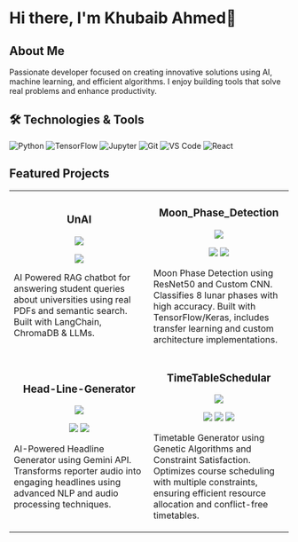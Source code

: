 # Hi there, I'm Khubaib Ahmed👋

##  About Me
Passionate developer focused on creating innovative solutions using AI, machine learning, and efficient algorithms. I enjoy building tools that solve real problems and enhance productivity.

## 🛠 Technologies & Tools
![Python](https://img.shields.io/badge/-Python-3776AB?style=flat-square&logo=python&logoColor=white)
![TensorFlow](https://img.shields.io/badge/-TensorFlow-FF6F00?style=flat-square&logo=tensorflow&logoColor=white)
![Jupyter](https://img.shields.io/badge/-Jupyter-F37626?style=flat-square&logo=jupyter&logoColor=white)
![Git](https://img.shields.io/badge/-Git-F05032?style=flat-square&logo=git&logoColor=white)
![VS Code](https://img.shields.io/badge/-VS%20Code-007ACC?style=flat-square&logo=visual-studio-code&logoColor=white)
![React](https://img.shields.io/badge/-React-61DAFB?style=flat-square&logo=react&logoColor=black)


##  Featured Projects

<div align="center">
<table>
  <tr>
    <td width="50%">
      <h3 align="center">UnAI</h3>
      <div align="center">
        <a href="https://github.com/RobbaNNN-7/UnAI" target="_blank"><img src="https://img.shields.io/badge/-Repo-000?style=flat-square&logo=github&logoColor=white"></a>
      </div>
      <p align="center">
        <img src="https://img.shields.io/badge/-Python-3776AB?style=flat-square&logo=python&logoColor=white">
      </p>
      <p>AI Powered RAG chatbot for answering student queries about universities using real PDFs and semantic search. Built with LangChain, ChromaDB & LLMs.</p>
    </td>
    <td width="50%">
      <h3 align="center">Moon_Phase_Detection</h3>
      <div align="center">
        <a href="https://github.com/RobbaNNN-7/Moon_Phase_Detection" target="_blank"><img src="https://img.shields.io/badge/-Repo-000?style=flat-square&logo=github&logoColor=white"></a>
      </div>
      <p align="center">
        <img src="https://img.shields.io/badge/-Jupyter-F37626?style=flat-square&logo=jupyter&logoColor=white">
        <img src="https://img.shields.io/badge/-TensorFlow-FF6F00?style=flat-square&logo=tensorflow&logoColor=white">
      </p>
      <p>Moon Phase Detection using ResNet50 and Custom CNN. Classifies 8 lunar phases with high accuracy. Built with TensorFlow/Keras, includes transfer learning and custom architecture implementations.</p>
    </td>
  </tr>
  <tr>
    <td width="50%">
      <h3 align="center">Head-Line-Generator</h3>
      <div align="center">
        <a href="https://github.com/RobbaNNN-7/Head-Line-Generator" target="_blank"><img src="https://img.shields.io/badge/-Repo-000?style=flat-square&logo=github&logoColor=white"></a>
      </div>
      <p align="center">
        <img src="https://img.shields.io/badge/-Python-3776AB?style=flat-square&logo=python&logoColor=white">
        <img src="https://img.shields.io/badge/-Stars:_1-FFD700?style=flat-square&logo=star&logoColor=white">
      </p>
      <p>AI-Powered Headline Generator using Gemini API. Transforms reporter audio into engaging headlines using advanced NLP and audio processing techniques.</p>
    </td>
    <td width="50%">
      <h3 align="center">TimeTableSchedular</h3>
      <div align="center">
        <a href="https://github.com/RobbaNNN-7/TimeTableSchedular" target="_blank"><img src="https://img.shields.io/badge/-Repo-000?style=flat-square&logo=github&logoColor=white"></a>
      </div>
      <p align="center">
        <img src="https://img.shields.io/badge/-Python-3776AB?style=flat-square&logo=python&logoColor=white">
        <img src="https://img.shields.io/badge/-Stars:_1-FFD700?style=flat-square&logo=star&logoColor=white">
        <img src="https://img.shields.io/badge/-Forks:_1-4183C4?style=flat-square&logo=fork&logoColor=white">
      </p>
      <p>Timetable Generator using Genetic Algorithms and Constraint Satisfaction. Optimizes course scheduling with multiple constraints, ensuring efficient resource allocation and conflict-free timetables.</p>
    </td>
  </tr>
</table>
</div>

